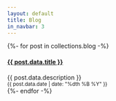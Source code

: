 ```yaml
---
layout: default
title: Blog
in_navbar: 3
---
```



{%- for post in collections.blog -%}
  <div>
    <h4>
      <a href="{{ post.url }}">{{ post.data.title }}</a>
    </h4>
    <div>
      <div >{{ post.data.description }}</div>
    </div>
    <small> {{ post.data.date | date: "%dth %B %Y" }}</small>
  </div>
{%- endfor -%}
